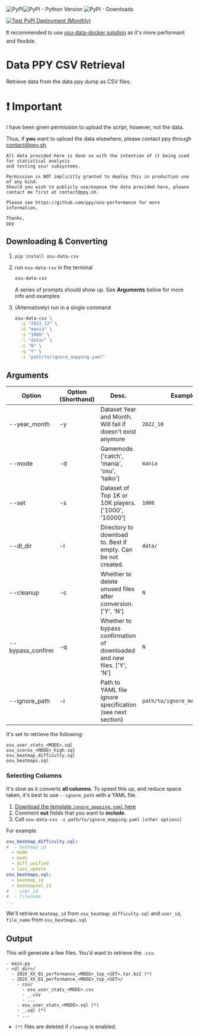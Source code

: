![PyPI](https://img.shields.io/pypi/v/osu-data-csv)![PyPI - Python Version](https://img.shields.io/pypi/pyversions/osu-data-csv)
![PyPI - Downloads](https://img.shields.io/pypi/dm/osu-data-csv)

[![Test PyPI Deployment (Monthly)](https://github.com/Eve-ning/osu_data_csv/actions/workflows/test_package.yml/badge.svg)](https://github.com/Eve-ning/osu_data_csv/actions/workflows/test_package.yml)

❗I recommended to use [osu-data-docker solution](https://github.com/Eve-ning/osu-data-docker) as it's more performant and flexible.

# Data PPY CSV Retrieval

Retrieve data from the data ppy dump as CSV files.

# :exclamation: Important

I have been given permission to upload the script, however, not the data. 

Thus, if **you** want to upload the data elsewhere, please contact ppy through contact@ppy.sh.

```
All data provided here is done so with the intention of it being used for statistical analysis
and testing osu! subsystems.

Permission is NOT implicitly granted to deploy this in production use of any kind.
Should you wish to publicly use/expose the data provided here, please contact me first at contact@ppy.sh.

Please see https://github.com/ppy/osu-performance for more information.

Thanks,
ppy
```

## Downloading & Converting

1) `pip install osu-data-csv`
2) run `osu-data-csv` in the terminal
    ```bash
    osu-data-csv
    ```

    A series of prompts should show up. See **Arguments** below for more info and examples

3) (Alternatively) run in a single command

    ```bash
    osu-data-csv \
      -y "2022_12" \
      -d "mania" \
      -s "1000" \
      -l "data/" \
      -c "N" \
      -q "Y" \
      -i "path/to/ignore_mapping.yaml"
    ```

## Arguments

| Option           | Option (Shorthand) | Desc.                                                                  | Example                       |
|------------------|--------------------|------------------------------------------------------------------------|-------------------------------|
| --year_month     | -y                 | Dataset Year and Month. Will fail if doesn't exist anymore             | `2022_10`                     |
| --mode           | -d                 | Gamemode. ['catch', 'mania', 'osu', 'taiko']                           | `mania`                       |
| --set            | -s                 | Dataset of Top 1K or 10K players. ['1000', '10000']                    | `1000`                        |
| --dl_dir         | -l                 | Directory to download to. Best if empty. Can be not created.           | `data/`                       |
| --cleanup        | -c                 | Whether to delete unused files after conversion. ['Y', 'N']            | `N`                           |
| --bypass_confirm | -q                 | Whether to bypass confirmation of downloaded and new files. ['Y', 'N'] | `N`                           |
| --ignore_path    | -i                 | Path to YAML file ignore  specification (see next section)             | `path/to/ignore_mapping.yaml` |

It's set to retrieve the following:

```
osu_user_stats_<MODE>.sql
osu_scores_<MODE>_high.sql
osu_beatmap_difficulty.sql
osu_beatmaps.sql
```

### Selecting Columns

It's slow as it converts **all columns**. To speed this up, and reduce space taken, it's best to use `--ignore_path` 
with a YAML file.

1) [Download the template `ignore_mapping.yaml` here](ignore_mapping.yaml) 
2) Comment **out** fields that you want to **include**.
3) Call `osu-data-csv -i path/to/ignore_mapping.yaml [other options]`

For example
```yaml
osu_beatmap_difficulty.sql:
#  - beatmap_id
  - mode
  - mods
  - diff_unified
  - last_update
osu_beatmaps.sql:
  - beatmap_id
  - beatmapset_id
#  - user_id
#  - filename
...
```

We'll retrieve `beatmap_id` from `osu_beatmap_difficulty.sql` and `user_id`, `file_name` from `osu_beatmaps.sql` 

## Output

This will generate a few files. You'd want to retrieve the `.csv`.

```
- main.py 
- <dl_dir>/
  - 202X_XX_01_performance_<MODE>_top_<SET>.tar.bz2 (*)
  - 202X_XX_01_performance_<MODE>_top_<SET>/
    - csv/
      - osu_user_stats_<MODE>.csv
      - _.csv
      - ...
    - osu_user_stats_<MODE>.sql (*)
    - _.sql (*)
    - ...
```

- `(*)` files are deleted if `cleanup` is enabled.
